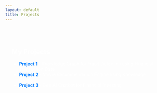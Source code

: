 ```yaml
---
layout: default
title: Projects
---
```


<section style="color: white; text-align: left; padding: 40px 20px;">

<h1>My Projects</h1>

<ul>
    <li><strong><a href="https://github.com/yourusername/project1" style="color: #007bff; text-decoration: none;">Project 1</a></strong> - Knowledge Graph for Fraud Detection using Financial Transaction Data</li>
    <li><strong><a href="https://github.com/yourusername/project2" style="color: #007bff; text-decoration: none;">Project 2</a></strong> - Movie Recommendation Engine using Knowledge Graph</li>
    <li><strong><a href="https://github.com/yourusername/project3" style="color: #007bff; text-decoration: none;">Project 3</a></strong> - Gen AI Chatbot for Financial Investing</li>
</ul>

</section>